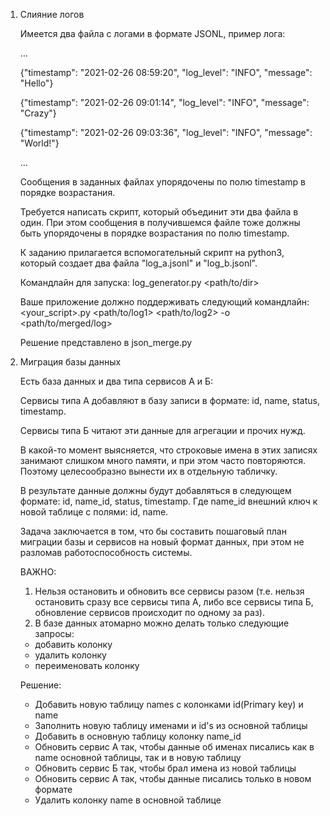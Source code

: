 <ol>
  <li> Слияние логов
    
  Имеется два файла с логами в формате JSONL, пример лога:
    
    
  …
    
    
  {"timestamp": "2021-02-26 08:59:20", "log_level": "INFO", "message": "Hello"}
    
    
  {"timestamp": "2021-02-26 09:01:14", "log_level": "INFO", "message": "Crazy"}
    
    
  {"timestamp": "2021-02-26 09:03:36", "log_level": "INFO", "message": "World!"}
    
    
  …
    

  Сообщения в заданных файлах упорядочены по полю timestamp в порядке возрастания.
    

  Требуется написать скрипт, который объединит эти два файла в один.
  При этом сообщения в получившемся файле тоже должны быть упорядочены в порядке возрастания по полю timestamp.
    

  К заданию прилагается вспомогательный скрипт на python3, который создает два файла "log_a.jsonl" и "log_b.jsonl".

    
  Командлайн для запуска: 
  log_generator.py <path/to/dir>

    
  Ваше приложение должно поддерживать следующий командлайн:
  <your_script>.py <path/to/log1> <path/to/log2> -o <path/to/merged/log>

  Решение представлено в json_merge.py</li>

  <li> Миграция базы данных
    
Есть база данных и два типа сервисов А и Б:


Сервисы типа А добавляют в базу записи в формате: id, name, status, timestamp.


Сервисы типа Б читают эти данные для агрегации и прочих нужд.


В какой-то момент выясняется, что строковые имена в этих записях занимают слишком много памяти, и при этом часто повторяются. Поэтому целесообразно вынести их в отдельную табличку.


В результате данные должны будут добавляться в следующем формате: id, name_id, status, timestamp. Где name_id внешний ключ к новой таблице с полями: id, name.


Задача заключается в том, что бы составить пошаговый план миграции базы и сервисов на новый формат данных, при этом не разломав работоспособность системы.


ВАЖНО: 


1. Нельзя остановить и обновить все сервисы разом (т.е. нельзя остановить сразу все сервисы типа А, либо все сервисы типа Б, обновление сервисов происходит по одному за раз).
2. В базе данных атомарно можно делать только следующие запросы:
  - добавить колонку
  - удалить колонку
  - переименовать колонку

    
Решение:
<ul>
  <li>Добавить новую таблицу names с колонками id(Primary key) и name</li>
  <li>Заполнить новую таблицу именами и id's из основной таблицы</li>
  <li>Добавить в основную таблицу колонку name_id</li>
  <li>Обновить сервис А так, чтобы данные об именах писались как в name основной таблицы, так и в новую таблицу</li>
  <li>Обновить сервис Б так, чтобы брал имена из новой таблицы</li>
  <li>Обновить сервис А так, чтобы данные писались только в новом формате</li>
  <li>Удалить колонку name в основной таблице</li>
</ul>
</li>
<ol>
